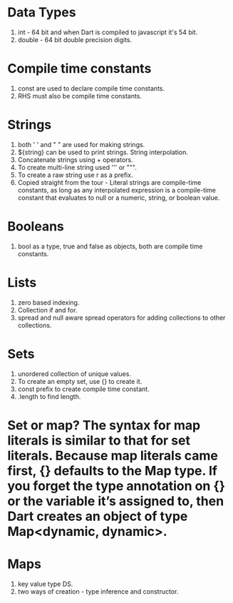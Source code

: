 # Data Types

1. int - 64 bit and when Dart is compiled to javascript it's 54 bit.
2. double - 64 bit double precision digits.

# Compile time constants
1. const are used to declare compile time constants.
2. RHS must also be compile time constants.

# Strings
1. both ' ' and " " are used for making strings.
2. ${string} can be used to print strings. String interpolation.
3. Concatenate strings using + operators.
4. To create multi-line string used ''' or """.
5. To create a raw string use r as a prefix.
6. Copied straight from the tour - Literal strings are compile-time constants, as long as any interpolated expression is a compile-time constant that evaluates to null or a numeric, string, or boolean value.

# Booleans
1. bool as a type, true and false as objects, both are compile time constants.

# Lists
1. zero based indexing.
2. Collection if and for.
3. spread and null aware spread operators for adding collections to other collections.

# Sets
1. unordered collection of unique values.
2. To create an empty set, use <Type>{} to create it.
3. const prefix to create compile time constant.
4. .length to find length.

# Set or map? The syntax for map literals is similar to that for set literals. Because map literals came first, {} defaults to the Map type. If you forget the type annotation on {} or the variable it’s assigned to, then Dart creates an object of type Map<dynamic, dynamic>.

# Maps

1. key value type DS.
2. two ways of creation -  type inference and constructor.
